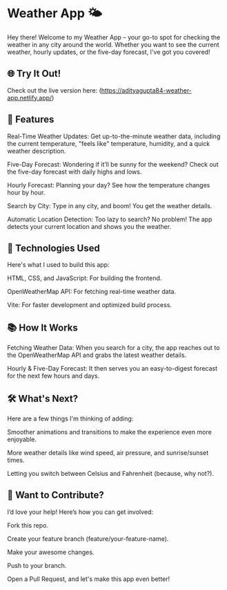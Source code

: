 # Weather App 🌤️
Hey there! Welcome to my Weather App – your go-to spot for checking the weather in any city around the world. 
Whether you want to see the current weather, hourly updates, or the five-day forecast, I've got you covered!

## 🌐 Try It Out!
Check out the live version here: (https://adityagupta84-weather-app.netlify.app/)

## 🌟 Features
Real-Time Weather Updates: Get up-to-the-minute weather data, including the current temperature, "feels like" temperature, humidity, and a quick weather description.

Five-Day Forecast: Wondering if it’ll be sunny for the weekend? Check out the five-day forecast with daily highs and lows.

Hourly Forecast: Planning your day? See how the temperature changes hour by hour.

Search by City: Type in any city, and boom! You get the weather details.

Automatic Location Detection: Too lazy to search? No problem! The app detects your current location and shows you the weather.

## 🚀 Technologies Used

Here's what I used to build this app:

HTML, CSS, and JavaScript: For building the frontend.

OpenWeatherMap API: For fetching real-time weather data.

Vite: For faster development and optimized build process.

## 📚 How It Works

Fetching Weather Data: When you search for a city, the app reaches out to the OpenWeatherMap API and grabs the latest weather details.

Hourly & Five-Day Forecast: It then serves you an easy-to-digest forecast for the next few hours and days.

## 🛠️ What's Next?

Here are a few things I'm thinking of adding:

Smoother animations and transitions to make the experience even more enjoyable.

More weather details like wind speed, air pressure, and sunrise/sunset times.

Letting you switch between Celsius and Fahrenheit (because, why not?).

## 🤝 Want to Contribute?

I’d love your help! Here’s how you can get involved:

Fork this repo.

Create your feature branch (feature/your-feature-name).

Make your awesome changes.

Push to your branch.

Open a Pull Request, and let's make this app even better!

